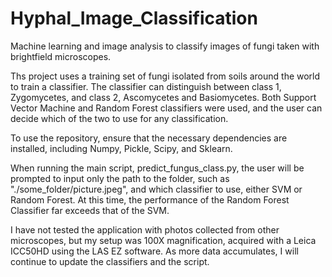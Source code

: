 # Hyphal_Image_Classification
Machine learning and image analysis to classify images of fungi taken with brightfield microscopes.

Ths project uses a training set of fungi isolated from soils around the world to train a classifier. The classifier can distinguish between class 1, 
Zygomycetes, and class 2, Ascomycetes and Basiomycetes. Both Support Vector Machine and Random Forest classifiers were used, and the user
can decide which of the two to use for any classification.

To use the repository, ensure that the necessary dependencies are installed, including Numpy, Pickle, Scipy, and Sklearn.

When running the main script, predict_fungus_class.py, the user will be prompted to input only the path to the folder, such as 
"./some_folder/picture.jpeg", and which classifier to use, either SVM or Random Forest. At this time, the performance of the Random
Forest Classifier far exceeds that of the SVM.

I have not tested the application with photos collected from other microscopes, but my setup was 100X magnification, acquired with a
Leica ICC50HD using the LAS EZ software. As more data accumulates, I will continue to update the classifiers and the script.
